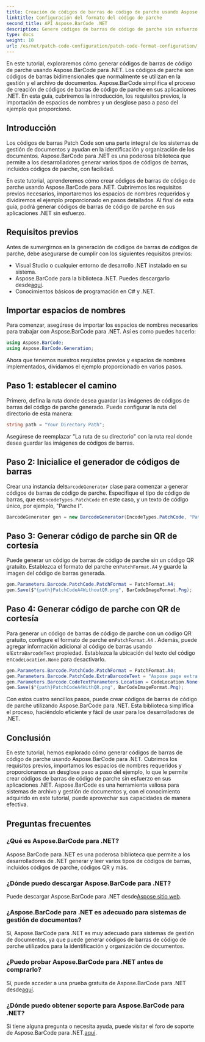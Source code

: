 ```yaml
---
title: Creación de códigos de barras de código de parche usando Aspose.BarCode para .NET
linktitle: Configuración del formato del código de parche
second_title: API Aspose.BarCode .NET
description: Genere códigos de barras de código de parche sin esfuerzo con Aspose.BarCode para .NET. Conozca los pasos para crear códigos de barras de código de parche y mejorar su sistema de gestión de documentos. ¡Descarga la biblioteca ahora!
type: docs
weight: 10
url: /es/net/patch-code-configuration/patch-code-format-configuration/
---
```


En este tutorial, exploraremos cómo generar códigos de barras de código de parche usando Aspose.BarCode para .NET. Los códigos de parche son códigos de barras bidimensionales que normalmente se utilizan en la gestión y el archivo de documentos. Aspose.BarCode simplifica el proceso de creación de códigos de barras de código de parche en sus aplicaciones .NET. En esta guía, cubriremos la introducción, los requisitos previos, la importación de espacios de nombres y un desglose paso a paso del ejemplo que proporcionó.

## Introducción

Los códigos de barras Patch Code son una parte integral de los sistemas de gestión de documentos y ayudan en la identificación y organización de los documentos. Aspose.BarCode para .NET es una poderosa biblioteca que permite a los desarrolladores generar varios tipos de códigos de barras, incluidos códigos de parche, con facilidad.

En este tutorial, aprenderemos cómo crear códigos de barras de código de parche usando Aspose.BarCode para .NET. Cubriremos los requisitos previos necesarios, importaremos los espacios de nombres requeridos y dividiremos el ejemplo proporcionado en pasos detallados. Al final de esta guía, podrá generar códigos de barras de código de parche en sus aplicaciones .NET sin esfuerzo.

## Requisitos previos

Antes de sumergirnos en la generación de códigos de barras de códigos de parche, debe asegurarse de cumplir con los siguientes requisitos previos:

- Visual Studio o cualquier entorno de desarrollo .NET instalado en su sistema.
-  Aspose.BarCode para la biblioteca .NET. Puedes descargarlo desde[aquí](https://releases.aspose.com/barcode/net/).
- Conocimientos básicos de programación en C# y .NET.

## Importar espacios de nombres

Para comenzar, asegúrese de importar los espacios de nombres necesarios para trabajar con Aspose.BarCode para .NET. Así es como puedes hacerlo:

```csharp
using Aspose.BarCode;
using Aspose.BarCode.Generation;
```

Ahora que tenemos nuestros requisitos previos y espacios de nombres implementados, dividamos el ejemplo proporcionado en varios pasos.

## Paso 1: establecer el camino

Primero, defina la ruta donde desea guardar las imágenes de códigos de barras del código de parche generado. Puede configurar la ruta del directorio de esta manera:

```csharp
string path = "Your Directory Path";
```

Asegúrese de reemplazar "La ruta de su directorio" con la ruta real donde desea guardar las imágenes de códigos de barras.

## Paso 2: Inicialice el generador de códigos de barras

 Crear una instancia del`BarcodeGenerator` clase para comenzar a generar códigos de barras de código de parche. Especifique el tipo de código de barras, que es`EncodeTypes.PatchCode` en este caso, y un texto de código único, por ejemplo, "Parche I".

```csharp
BarcodeGenerator gen = new BarcodeGenerator(EncodeTypes.PatchCode, "Patch I");
```

## Paso 3: Generar código de parche sin QR de cortesía

 Puede generar un código de barras de código de parche sin un código QR gratuito. Establezca el formato del parche en`PatchFormat.A4` y guarde la imagen del código de barras generada.

```csharp
gen.Parameters.Barcode.PatchCode.PatchFormat = PatchFormat.A4;
gen.Save($"{path}PatchCodeA4WithoutQR.png", BarCodeImageFormat.Png);
```

## Paso 4: Generar código de parche con QR de cortesía

 Para generar un código de barras de código de parche con un código QR gratuito, configure el formato de parche en`PatchFormat.A4` . Además, puede agregar información adicional al código de barras usando el`ExtraBarcodeText` propiedad. Establezca la ubicación del texto del código en`CodeLocation.None` para desactivarlo.

```csharp
gen.Parameters.Barcode.PatchCode.PatchFormat = PatchFormat.A4;
gen.Parameters.Barcode.PatchCode.ExtraBarcodeText = "Aspose page extra info";
gen.Parameters.Barcode.CodeTextParameters.Location = CodeLocation.None;
gen.Save($"{path}PatchCodeA4WithQR.png", BarCodeImageFormat.Png);
```

Con estos cuatro sencillos pasos, puede crear códigos de barras de código de parche utilizando Aspose.BarCode para .NET. Esta biblioteca simplifica el proceso, haciéndolo eficiente y fácil de usar para los desarrolladores de .NET.

## Conclusión

En este tutorial, hemos explorado cómo generar códigos de barras de código de parche usando Aspose.BarCode para .NET. Cubrimos los requisitos previos, importamos los espacios de nombres requeridos y proporcionamos un desglose paso a paso del ejemplo, lo que le permite crear códigos de barras de código de parche sin esfuerzo en sus aplicaciones .NET. Aspose.BarCode es una herramienta valiosa para sistemas de archivo y gestión de documentos y, con el conocimiento adquirido en este tutorial, puede aprovechar sus capacidades de manera efectiva.

## Preguntas frecuentes

### ¿Qué es Aspose.BarCode para .NET?
Aspose.BarCode para .NET es una poderosa biblioteca que permite a los desarrolladores de .NET generar y leer varios tipos de códigos de barras, incluidos códigos de parche, códigos QR y más.

### ¿Dónde puedo descargar Aspose.BarCode para .NET?
 Puede descargar Aspose.BarCode para .NET desde[Aspose sitio web](https://releases.aspose.com/barcode/net/).

### ¿Aspose.BarCode para .NET es adecuado para sistemas de gestión de documentos?
Sí, Aspose.BarCode para .NET es muy adecuado para sistemas de gestión de documentos, ya que puede generar códigos de barras de código de parche utilizados para la identificación y organización de documentos.

### ¿Puedo probar Aspose.BarCode para .NET antes de comprarlo?
 Sí, puede acceder a una prueba gratuita de Aspose.BarCode para .NET desde[aquí](https://releases.aspose.com/).

### ¿Dónde puedo obtener soporte para Aspose.BarCode para .NET?
 Si tiene alguna pregunta o necesita ayuda, puede visitar el foro de soporte de Aspose.BarCode para .NET.[aquí](https://forum.aspose.com/c/barcode/13).
